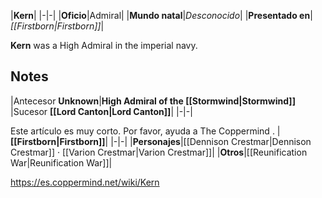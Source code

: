 |**Kern**|
|-|-|
|**Oficio**|Admiral|
|**Mundo natal**|*Desconocido*|
|**Presentado en**|*[[Firstborn\|Firstborn]]*|

**Kern** was a High Admiral in the imperial navy.

## Notes
|Antecesor  **Unknown**|**High Admiral of the [[Stormwind\|Stormwind]]** |Sucesor  **[[Lord Canton\|Lord Canton]]**|
|-|-|


Este artículo es muy corto. Por favor, ayuda a The Coppermind .
|**[[Firstborn\|Firstborn]]**|
|-|-|
|**Personajes**|[[Dennison Crestmar\|Dennison Crestmar]] · [[Varion Crestmar\|Varion Crestmar]]|
|**Otros**|[[Reunification War\|Reunification War]]|



https://es.coppermind.net/wiki/Kern